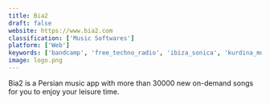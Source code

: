 ```yaml
---
title: Bia2
draft: false 
website: https://www.bia2.com
classification: ['Music Softwares']
platform: ['Web']
keywords: ['bandcamp', 'free_techno_radio', 'ibiza_sonica', 'kurdina_music', 'mixupload', 'navahang', 'persian_radio', 'radio_javan', 'radiopublic', 'tuneyou']
image: logo.png
---
```

Bia2 is a Persian music app with more than 30000 new on-demand songs for you to enjoy your leisure time.